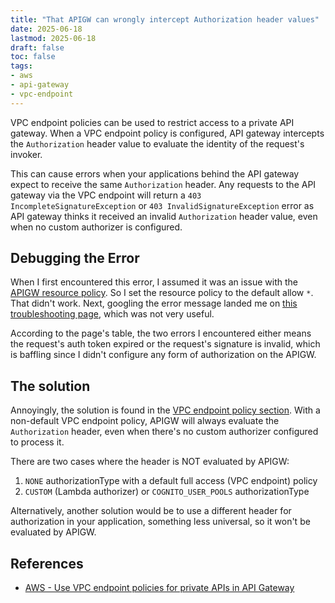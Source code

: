 ```yaml
---
title: "That APIGW can wrongly intercept Authorization header values"
date: 2025-06-18
lastmod: 2025-06-18
draft: false
toc: false
tags:
- aws
- api-gateway
- vpc-endpoint
---
```


VPC endpoint policies can be used to restrict access to a private API gateway.
When a VPC endpoint policy is configured, API gateway intercepts the
`Authorization` header value to evaluate the identity of the request's invoker.

This can cause errors when your applications behind the API gateway expect to
receive the same `Authorization` header. Any requests to the API gateway via the
VPC endpoint will return a `403 IncompleteSignatureException` or `403
InvalidSignatureException` error as API gateway thinks it received an invalid
`Authorization` header value, even when no custom authorizer is configured.

## Debugging the Error

When I first encountered this error, I assumed it was an issue with the [APIGW
resource
policy](https://docs.aws.amazon.com/apigateway/latest/developerguide/apigateway-resource-policies-examples.html). So I set the resource policy to the default allow `*`. That didn't work. Next, googling the error message landed me on [this troubleshooting
page](https://repost.aws/knowledge-center/api-gateway-troubleshoot-403-forbidden), which was not very useful.

According to the page's table, the two errors I encountered either means the
request's auth token expired or the request's signature is invalid, which is
baffling since I didn't configure any form of authorization on the APIGW.

## The solution

Annoyingly, the solution is found in the [VPC endpoint policy
section](https://docs.aws.amazon.com/apigateway/latest/developerguide/apigateway-vpc-endpoint-policies.html).
With a non-default VPC endpoint policy, APIGW will always evaluate the
`Authorization` header, even when there's no custom authorizer configured to
process it.

There are two cases where the header is NOT evaluated by APIGW:

1. `NONE` authorizationType with a default full access (VPC endpoint) policy
2. `CUSTOM` (Lambda authorizer) or `COGNITO_USER_POOLS` authorizationType

Alternatively, another solution would be to use a different header for
authorization in your application, something less universal, so it won't be
evaluated by APIGW.

## References

- [AWS - Use VPC endpoint policies for private APIs in API Gateway](https://docs.aws.amazon.com/apigateway/latest/developerguide/apigateway-vpc-endpoint-policies.html)
